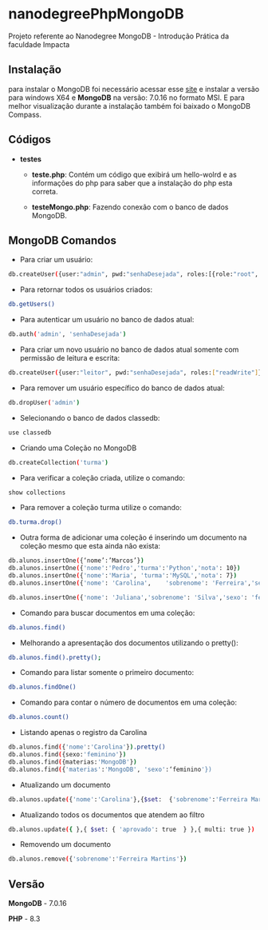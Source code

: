 # nanodegreePhpMongoDB
Projeto referente ao Nanodegree MongoDB - Introdução Prática da faculdade Impacta 

## Instalação
para instalar o MongoDB foi necessário acessar esse [site](https://www.mongodb.com/try/download/community) e instalar a versão para windows X64 e **MongoDB** na versão: 7.0.16 no formato MSI. E para melhor visualização durante a instalação também foi baixado o MongoDB Compass.

## Códigos
- **testes**
    - **teste.php**: Contém um código que exibirá um hello-wolrd e as informações do php para saber que a instalação do php esta correta.

    - **testeMongo.php**: Fazendo conexão com o banco de dados MongoDB.

## MongoDB Comandos
- Para criar um usuário:
```bash
db.createUser({user:"admin", pwd:"senhaDesejada", roles:[{role:"root", db:"admin"}]})
```

- Para retornar todos os usuários criados:
```bash
db.getUsers()
```

- Para autenticar um usuário no banco de dados atual:
```bash
db.auth('admin', 'senhaDesejada')
```

- Para criar um novo usuário no banco de dados atual somente com permissão de leitura e escrita:
```bash
db.createUser({user:"leitor", pwd:"senhaDesejada", roles:["readWrite"]})
```

- Para remover um usuário específico do banco de dados atual:
```bash
db.dropUser('admin')
```

- Selecionando o banco de dados classedb:
```bash
use classedb
```

- Criando uma Coleção no MongoDB
```bash
db.createCollection('turma')
```

- Para verificar a coleção criada, utilize o comando:
```bash
show collections
```

- Para remover a coleção turma utilize o comando:
```bash
db.turma.drop() 
```

- Outra forma de adicionar uma coleção é inserindo um documento na coleção mesmo que esta ainda não exista:
```bash
db.alunos.insertOne({‘nome’:’Marcos’})
db.alunos.insertOne({'nome':'Pedro','turma':'Python','nota': 10})
db.alunos.insertOne({'nome':'Maria', 'turma':'MySQL','nota': 7})
db.alunos.insertOne({'nome': 'Carolina',	'sobrenome': 'Ferreira','sexo': 'feminino','idade': 29,	'email': 'carol@yahoo.com', 'materias': ['MongoDB','Riak','Java'], 	'notas': {'MongoDB': 10, 'Riak': 8, 'Java': 9}})

db.alunos.insertOne({'nome': 'Juliana','sobrenome': 'Silva','sexo': 'feminino','idade': 21,'materias': ['Riak','Python']})
```

- Comando para buscar documentos em uma coleção:
```bash
db.alunos.find()
```

- Melhorando a apresentação dos documentos utilizando o pretty():
```bash
db.alunos.find().pretty();
```

- Comando para listar somente o primeiro documento:
```bash
db.alunos.findOne()
```

- Comando para contar o número de documentos em uma coleção:
```bash
db.alunos.count()
```

- Listando apenas o registro da Carolina
```bash
db.alunos.find({'nome':'Carolina'}).pretty()
db.alunos.find({sexo:'feminino'})
db.alunos.find({materias:'MongoDB'})
db.alunos.find({'materias':'MongoDB', 'sexo':‘feminino'})
```

- Atualizando um documento
```bash
db.alunos.update({'nome':'Carolina'},{$set:  {'sobrenome':'Ferreira Martins'}})
```

- Atualizando todos os documentos que atendem ao filtro
```bash
db.alunos.update({ },{ $set: { 'aprovado': true  } },{ multi: true })
```

- Removendo um documento
```bash
db.alunos.remove({'sobrenome':'Ferreira Martins'})
```

## Versão
**MongoDB** - 7.0.16

**PHP** - 8.3